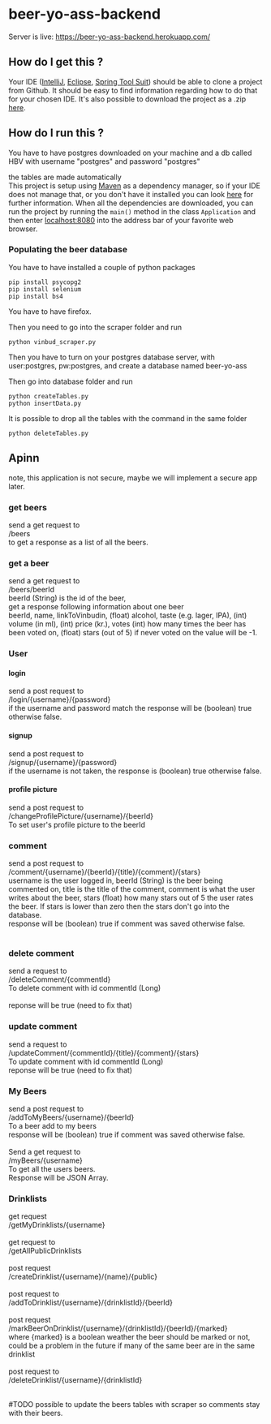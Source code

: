 # beer-yo-ass-backend

Server is live: https://beer-yo-ass-backend.herokuapp.com/

## How do I get this ?
Your IDE ([IntelliJ](https://www.jetbrains.com/idea/), [Eclipse](https://eclipse.org/), [Spring Tool Suit](https://spring.io/tools)) should be able to clone a project from Github.
It should be easy to find information regarding how to do that for your chosen IDE.
It's also possible to download the project as a .zip [here](https://github.com/mbook/SpringBootMVC/archive/master.zip).

## How do I run this ?
You have to have postgres downloaded on your machine and a db called HBV with username "postgres" and password "postgres" <br />

the tables are made automatically <br /> 
This project is setup using [Maven](https://maven.apache.org/what-is-maven.html) as a dependency manager, so if your IDE does not manage that, or you don't have it installed you can look [here](https://maven.apache.org/install.html) for further information.
When all the dependencies are downloaded, you can run the project by running the ``main()`` method in the class ``Application`` and then enter [localhost:8080](http://localhost:8080) into the address bar of your favorite web browser.


### Populating the beer database
You have to have installed a couple of python packages
```$xslt
pip install psycopg2
pip install selenium
pip install bs4
```
You have to have firefox.

Then you need to go into the scraper folder and run
```$xslt
python vinbud_scraper.py
```

Then you have to turn on your postgres database server, with user:postgres, pw:postgres, and create a database named beer-yo-ass

Then go into database folder and run
```$xslt
python createTables.py
python insertData.py
```

It is possible to drop all the tables with the command in the same folder
```$xslt
python deleteTables.py
```


## Apinn
note, this application is not secure, maybe we will implement a secure app later.
<br />

### get beers
send a get request to 
<br />
/beers
<br />
to get a response as a list of all the beers.

### get a beer
send a get request to 
<br />
/beers/beerId
<br />
beerId (String) is the id of the beer,
<br />
get a response following information about one beer
<br />
beerId, name, 
linkToVinbudin, 
(float) alcohol, 
taste (e.g. lager, IPA),
(int) volume (in ml),
(int) price (kr.),
votes (int) how many times the beer has been voted on,
(float) stars (out of 5) if never voted on the value will be -1.

### User

#### login
send a post request to 
<br />
/login/{username}/{password}
<br />
if the username and password match the response will be (boolean) true otherwise false.
<br />
#### signup
send a post request to 
<br />
/signup/{username}/{password}
<br />
if the username is not taken, the response is (boolean) true otherwise false.

#### profile picture
send a post request to 
<br />
/changeProfilePicture/{username}/{beerId}
<br />
To set user's profile picture to the beerId

### comment
send a post request to 
<br />
/comment/{username}/{beerId}/{title}/{comment}/{stars}
<br />
username is the user logged in, 
beerId (String) is the beer being commented on,
title is the title of the comment,
comment is what the user writes about the beer,
stars (float) how many stars out of 5 the user rates the beer. If stars is lower than zero then the stars don't go into the database.
<br />
response will be (boolean) true if comment was saved otherwise false.
<br />
<br />

### delete comment
send a request to 
<br />
/deleteComment/{commentId}
<br />
To delete comment with id commentId (Long)
<br />
<br />
reponse will be true (need to fix that)
### update comment
send a request to 
<br />
/updateComment/{commentId}/{title}/{comment}/{stars}
<br />
To update comment with id commentId (Long)
<br />
reponse will be true (need to fix that)
### My Beers
send a post request to 
<br />
/addToMyBeers/{username}/{beerId}
<br />
To a beer add to my beers
<br />
response will be (boolean) true if comment was saved otherwise false.
<br />
<br />
Send a get request to 
<br />
/myBeers/{username}
<br />
To get all the users beers.
<br />
Response will be JSON Array.
 
### Drinklists
get request 
<br />
/getMyDrinklists/{username}
<br />
<br />
get request to
<br />
/getAllPublicDrinklists
<br />
<br />
post request 
<br />
/createDrinklist/{username}/{name}/{public}
<br />
<br />
post request to 
<br />
/addToDrinklist/{username}/{drinklistId}/{beerId}
<br />
<br />
post request
<br />
/markBeerOnDrinklist/{username}/{drinklistId}/{beerId}/{marked}
<br />
where {marked} is a boolean weather the beer should be marked or not, could be a problem in the future if many of the same beer are in the same drinklist
<br />
<br />
post request to
<br />
/deleteDrinklist/{username}/{drinklistId}
<br />
<br/>



#TODO
possible to update the beers tables with scraper so comments stay with their beers.